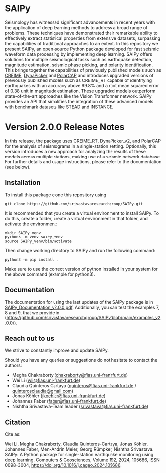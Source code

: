 # SAIPy
Seismology has witnessed significant advancements in recent years with the application of deep learning methods to address a broad range of problems. These techniques have demonstrated their remarkable ability to effectively extract statistical properties from extensive datasets, surpassing the capabilities of traditional approaches to an extent. In this repository we present SAIPy, an open-source Python package developed for fast seismic waveform data processing by implementing deep learning. SAIPy offers solutions for multiple seismological tasks such as earthquake detection, magnitude estimation, seismic phase picking, and polarity identification. This brings together the capabilities of previously published models such as [CREIME](https://agupubs.onlinelibrary.wiley.com/doi/full/10.1029/2022JB024595), [DynaPicker](https://arxiv.org/abs/2211.09539v1?trk=public_post_main-feed-card_feed-article-content) and [PolarCAP](https://www.sciencedirect.com/science/article/pii/S2666544122000247) and introduces upgraded versions of previously published models such as CREIME_RT capable of identifying earthquakes with an accuracy above 99.8% and a root mean squared error of 0.38 unit in magnitude estimation. These upgraded models outperform state-of-the-art approaches like the Vision Transformer network. SAIPy provides an API that simplifies the integration of these advanced models with benchmark datasets like STEAD and INSTANCE.

# Version 2.0.0 Release Notes
In this release, the package uses CREIME_RT, DynaPicker_v2, and PolarCAP for the analysis of seismograms in a single-station setting. Optionally, this version introduces a new approach for analyzing the results of these models across multiple stations, making use of a seismic network database.
For further details and usage instructions, please refer to the documentation (see below).

## Installation
To install this package clone this repository using 

    git clone https://github.com/srivastavaresearchgroup/SAIPy.git

  It is recommended that you create a virtual environment to install SAIPy. To do this, create a folder, create a virtual environment in that folder, and activate the environment:
     
    mkdir SAIPy_venv
    python3 -m venv SAIPy_venv
    source SAIPy_venv/bin/activate
  
  Then change working directory to SAIPy and run the following command:

    python3 -m pip install .

  Make sure to use the correct version of python installed in your system for the above command (example for python3).

## Documentation
The documentation for using the last updates of the SAIPy package is in [SAIPy_Documentation_v2.0.0.pdf](https://github.com/srivastavaresearchgroup/SAIPy/blob/main/SAIPy_Documentation_v2.pdf). Additionally, you can test the examples 7, 8 and 9, that we provide in (https://github.com/srivastavaresearchgroup/SAIPy/blob/main/examples_v2.0.0/).


## Reach out to us
We strive to constantly improve and update SAIPy.

Should you have any queries or suggestions do not hesitate to contact the authors:
* Megha Chakraborty (chakraborty@fias.uni-frankfurt.de)
* Wei Li (wli@fias.uni-frankfurt.de)
* Claudia Quinteros Cartaya (quinteros@fias.uni-frankfurt.de / quinterosclaudia@gmail.com)
* Jonas Köhler (jkoehler@fias.uni-frankfurt.de)
* Johannes Faber (faber@fias.uni-frankfurt.de)
* Nishtha Srivastava-Team leader (srivastava@fias.uni-frankfurt.de)
  
## Citation
Cite as:

Wei Li, Megha Chakraborty, Claudia Quinteros-Cartaya, Jonas Köhler, Johannes Faber, Men-Andrin Meier, Georg Rümpker, Nishtha Srivastava. SAIPy: A Python package for single-station earthquake monitoring using deep learning. Computers & Geosciences, Volume 192, 2024, 105686, ISSN 0098-3004, https://doi.org/10.1016/j.cageo.2024.105686.
